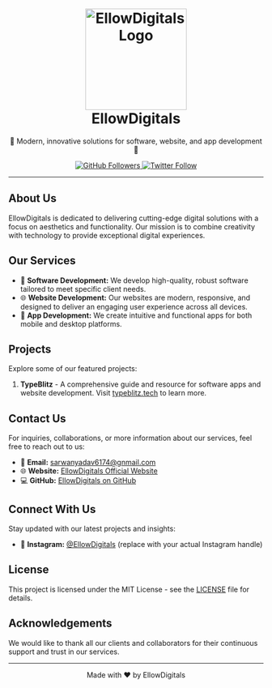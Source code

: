 <h1 align="center">
  <img src="https://github.com/EllowDigitals/.github/assets/171315427/3422ccb4-b951-4c9b-897c-0101cb37cb21" alt="EllowDigitals Logo" width="200">
  <br> EllowDigitals
</h1>

<p align="center">
  🚀 Modern, innovative solutions for software, website, and app development 🚀
</p>

<p align="center">
  <a href="https://github.com/sarwan6174" target="_blank">
    <img src="https://img.shields.io/github/followers/sarwan6174?label=Follow&style=social" alt="GitHub Followers">
  </a>
  <a href="https://twitter.com/your_twitter" target="_blank">
    <img src="https://img.shields.io/twitter/follow/your_twitter?label=Follow&style=social" alt="Twitter Follow">
  </a>
</p>

---

## About Us

EllowDigitals is dedicated to delivering cutting-edge digital solutions with a focus on aesthetics and functionality. Our mission is to combine creativity with technology to provide exceptional digital experiences.

## Our Services

- 🎨 **Software Development:** We develop high-quality, robust software tailored to meet specific client needs.
- 🌐 **Website Development:** Our websites are modern, responsive, and designed to deliver an engaging user experience across all devices.
- 📱 **App Development:** We create intuitive and functional apps for both mobile and desktop platforms.

## Projects

Explore some of our featured projects:

1. **TypeBlitz** - A comprehensive guide and resource for software apps and website development. Visit [typeblitz.tech](https://typeblitz.tech) to learn more.

## Contact Us

For inquiries, collaborations, or more information about our services, feel free to reach out to us:

- 📧 **Email:** sarwanyadav6174@gnmail.com
- 🌐 **Website:** [EllowDigitals Official Website](https://sarwan6174.github.io/ellowdigitals.github.io/)
- 💻 **GitHub:** [EllowDigitals on GitHub](https://github.com/sarwan6174)

## Connect With Us

Stay updated with our latest projects and insights:

- 📸 **Instagram:** [@EllowDigitals](https://instagram.com/your_instagram) (replace with your actual Instagram handle)

## License

This project is licensed under the MIT License - see the [LICENSE](LICENSE) file for details.

## Acknowledgements

We would like to thank all our clients and collaborators for their continuous support and trust in our services.

---

<p align="center">
  Made with ❤️ by EllowDigitals
</p>
